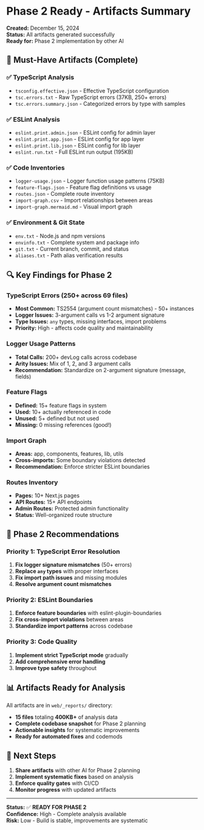 # Phase 2 Ready - Artifacts Summary

**Created:** December 15, 2024  
**Status:** All artifacts generated successfully  
**Ready for:** Phase 2 implementation by other AI

## 🎯 **Must-Have Artifacts (Complete)**

### ✅ **TypeScript Analysis**
- `tsconfig.effective.json` - Effective TypeScript configuration
- `tsc.errors.txt` - Raw TypeScript errors (37KB, 250+ errors)
- `tsc.errors.summary.json` - Categorized errors by type with samples

### ✅ **ESLint Analysis**
- `eslint.print.admin.json` - ESLint config for admin layer
- `eslint.print.app.json` - ESLint config for app layer  
- `eslint.print.lib.json` - ESLint config for lib layer
- `eslint.run.txt` - Full ESLint run output (195KB)

### ✅ **Code Inventories**
- `logger-usage.json` - Logger function usage patterns (75KB)
- `feature-flags.json` - Feature flag definitions vs usage
- `routes.json` - Complete route inventory
- `import-graph.csv` - Import relationships between areas
- `import-graph.mermaid.md` - Visual import graph

### ✅ **Environment & Git State**
- `env.txt` - Node.js and npm versions
- `envinfo.txt` - Complete system and package info
- `git.txt` - Current branch, commit, and status
- `aliases.txt` - Path alias verification results

## 🔍 **Key Findings for Phase 2**

### **TypeScript Errors (250+ across 69 files)**
- **Most Common:** TS2554 (argument count mismatches) - 50+ instances
- **Logger Issues:** 3-argument calls vs 1-2 argument signature
- **Type Issues:** `any` types, missing interfaces, import problems
- **Priority:** High - affects code quality and maintainability

### **Logger Usage Patterns**
- **Total Calls:** 200+ devLog calls across codebase
- **Arity Issues:** Mix of 1, 2, and 3 argument calls
- **Recommendation:** Standardize on 2-argument signature (message, fields)

### **Feature Flags**
- **Defined:** 15+ feature flags in system
- **Used:** 10+ actually referenced in code
- **Unused:** 5+ defined but not used
- **Missing:** 0 missing references (good!)

### **Import Graph**
- **Areas:** app, components, features, lib, utils
- **Cross-imports:** Some boundary violations detected
- **Recommendation:** Enforce stricter ESLint boundaries

### **Routes Inventory**
- **Pages:** 10+ Next.js pages
- **API Routes:** 15+ API endpoints
- **Admin Routes:** Protected admin functionality
- **Status:** Well-organized route structure

## 🚀 **Phase 2 Recommendations**

### **Priority 1: TypeScript Error Resolution**
1. **Fix logger signature mismatches** (50+ errors)
2. **Replace `any` types** with proper interfaces
3. **Fix import path issues** and missing modules
4. **Resolve argument count mismatches**

### **Priority 2: ESLint Boundaries**
1. **Enforce feature boundaries** with eslint-plugin-boundaries
2. **Fix cross-import violations** between areas
3. **Standardize import patterns** across codebase

### **Priority 3: Code Quality**
1. **Implement strict TypeScript mode** gradually
2. **Add comprehensive error handling**
3. **Improve type safety** throughout

## 📊 **Artifacts Ready for Analysis**

All artifacts are in `web/_reports/` directory:
- **15 files** totaling **400KB+** of analysis data
- **Complete codebase snapshot** for Phase 2 planning
- **Actionable insights** for systematic improvements
- **Ready for automated fixes** and codemods

## 🎯 **Next Steps**

1. **Share artifacts** with other AI for Phase 2 planning
2. **Implement systematic fixes** based on analysis
3. **Enforce quality gates** with CI/CD
4. **Monitor progress** with updated artifacts

---

**Status:** ✅ **READY FOR PHASE 2**  
**Confidence:** High - Complete analysis available  
**Risk:** Low - Build is stable, improvements are systematic


